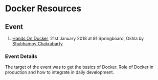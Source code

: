 # Docker Resources

## Event 
1. [Hands On Docker](https://www.facebook.com/events/1984471198479145), 21st January 2018 at 91 Springboard, Okhla by [Shubhamoy Chakrabarty](https://github.com/shubhamoy)

### Event Details
The target of the event was to get the basics of Docker. Role of Docker in production and how to integrate in daily development.